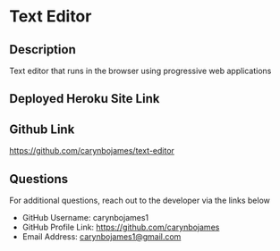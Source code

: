 # Text Editor 

## Description
Text editor that runs in the browser using progressive web applications

## Deployed Heroku Site Link

## Github Link
https://github.com/carynbojames/text-editor 

## Questions
For additional questions, reach out to the developer via the links below

- GitHub Username: carynbojames1
- GitHub Profile Link: https://github.com/carynbojames
- Email Address: carynbojames1@gmail.com